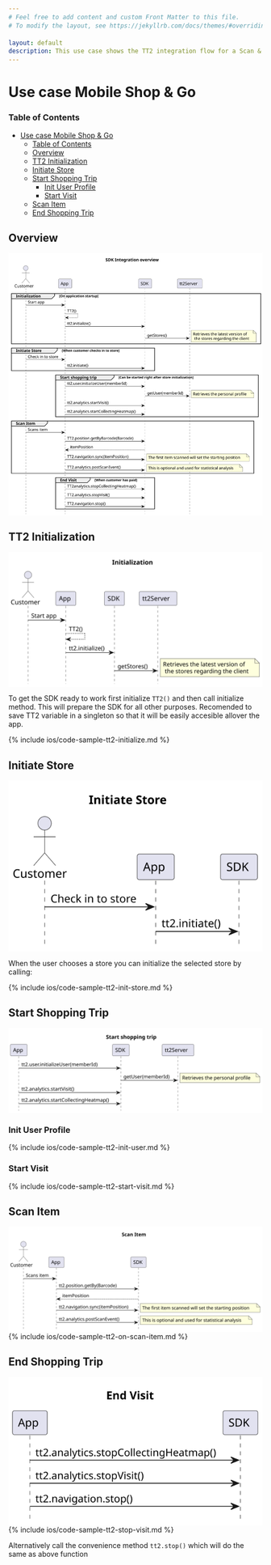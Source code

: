 ```yaml
---
# Feel free to add content and custom Front Matter to this file.
# To modify the layout, see https://jekyllrb.com/docs/themes/#overriding-theme-defaults

layout: default
description: This use case shows the TT2 integration flow for a Scan & Go moblie app.
---
```


# Use case Mobile Shop & Go
### Table of Contents
- [Use case Mobile Shop & Go](#use-case-mobile-shop--go)
    - [Table of Contents](#table-of-contents)
  - [Overview](#overview)
  - [TT2 Initialization](#tt2-initialization)
  - [Initiate Store](#initiate-store)
  - [Start Shopping Trip](#start-shopping-trip)
    - [Init User Profile](#init-user-profile)
    - [Start Visit](#start-visit)
  - [Scan Item](#scan-item)
  - [End Shopping Trip](#end-shopping-trip)

## Overview
<img align="top" src="res/usecases/ios/shop&go/Integration%20Overview.svg">

## TT2 Initialization
<img align="top" src="res/usecases/ios/shop&go/Initialization.svg">

To get the SDK ready to work first initialize `TT2()` and then call initialize method. This will prepare the SDK for all other purposes. Recomended to save TT2 variable in a singleton so that it will be easily accesible allover the app.

{% include ios/code-sample-tt2-initialize.md %}

## Initiate Store
<img align="top" src="res/usecases/ios/shop&go/Initiate%20Store.svg">

When the user chooses a store you can initialize the selected store by calling:

{% include ios/code-sample-tt2-init-store.md %}

## Start Shopping Trip
<img align="top" src="res/usecases/ios/shop&go/Start%20Shopping%20Trip.svg">

### Init User Profile
{% include ios/code-sample-tt2-init-user.md %}

### Start Visit
{% include ios/code-sample-tt2-start-visit.md %}

## Scan Item
<img align="top" src="res/usecases/ios/shop&go/Scan%20Item.svg">
{% include ios/code-sample-tt2-on-scan-item.md %}

## End Shopping Trip
<img align="top" src="res/usecases/ios/shop&go/End%20Visit.svg">
{% include ios/code-sample-tt2-stop-visit.md %}

Alternatively call the convenience method `tt2.stop()` which will do the same as above function
